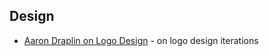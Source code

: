 ## Design

- [Aaron Draplin on Logo Design](https://vimeo.com/113751583) - on logo design iterations
